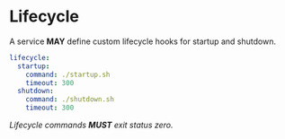 # Lifecycle

A service **MAY** define custom lifecycle hooks for startup and shutdown.

```yaml
lifecycle:
  startup:
    command: ./startup.sh
    timeout: 300
  shutdown:
    command: ./shutdown.sh
    timeout: 300
```

*Lifecycle commands **MUST** exit status zero.*
